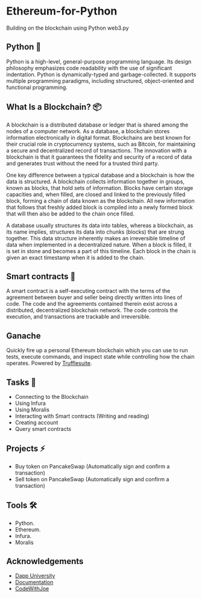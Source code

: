# Ethereum-for-Python
Building on the blockchain using Python web3.py
## Python 🐍 
Python is a high-level, general-purpose programming language. Its design philosophy emphasizes code readability with the use of significant indentation. Python is dynamically-typed and garbage-collected. It supports multiple programming paradigms, including structured, object-oriented and functional programming. 


## What Is a Blockchain? 📦 
A blockchain is a distributed database or ledger that is shared among the nodes of a computer network. As a database, a blockchain stores information electronically in digital format. Blockchains are best known for their crucial role in cryptocurrency systems, such as Bitcoin, for maintaining a secure and decentralized record of transactions. The innovation with a blockchain is that it guarantees the fidelity and security of a record of data and generates trust without the need for a trusted third party.

One key difference between a typical database and a blockchain is how the data is structured. A blockchain collects information together in groups, known as blocks, that hold sets of information. Blocks have certain storage capacities and, when filled, are closed and linked to the previously filled block, forming a chain of data known as the blockchain. All new information that follows that freshly added block is compiled into a newly formed block that will then also be added to the chain once filled.

A database usually structures its data into tables, whereas a blockchain, as its name implies, structures its data into chunks (blocks) that are strung together. This data structure inherently makes an irreversible timeline of data when implemented in a decentralized nature. When a block is filled, it is set in stone and becomes a part of this timeline. Each block in the chain is given an exact timestamp when it is added to the chain.

## Smart contracts 🧩
A smart contract is a self-executing contract with the terms of the agreement between buyer and seller being directly written into lines of code. The code and the agreements contained therein exist across a distributed, decentralized blockchain network. The code controls the execution, and transactions are trackable and irreversible.

## Ganache 
Quickly fire up a personal Ethereum blockchain which you can use to run tests, execute commands, and inspect state while controlling how the chain operates. Powered by [Trufflesuite](https://trufflesuite.com/ganache/).

## Tasks 🎯
- Connecting to the Blockchain
- Using Infura
- Using Moralis
- Interacting with Smart contracts (Writing and reading)
- Creating account
- Query smart contracts 

## Projects ⚡️
- Buy token on PancakeSwap (Automatically sign and confirm a transaction)
- Sell token on PancakeSwap (Automatically sign and confirm a transaction)

## Tools 🛠 
 - Python.
 - Ethereum.
 - Infura.
 - Moralis


 
 ## Acknowledgements 
 - [Dapp University](https://www.youtube.com/watch?v=SAi5rYFh7yw&list=PLS5SEs8ZftgVn38FOhXvLc0PoX_0hnJO9)
 - [Documentation](https://web3py.readthedocs.io/en/v5/)
 - [CodeWithJoe](https://www.youtube.com/c/codewithjoe)
